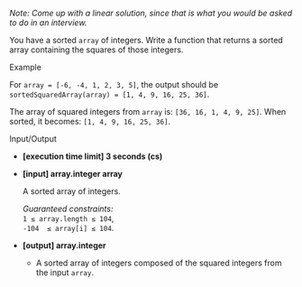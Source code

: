 
_Note: Come up with a linear solution, since that is what you would be asked to do in an interview._

You have a sorted  `array`  of integers. Write a function that returns a sorted array containing the squares of those integers.

Example

For  `array = [-6, -4, 1, 2, 3, 5]`, the output should be  
`sortedSquaredArray(array) = [1, 4, 9, 16, 25, 36]`.

The array of squared integers from  `array`  is:  `[36, 16, 1, 4, 9, 25]`. When sorted, it becomes:  `[1, 4, 9, 16, 25, 36]`.

Input/Output

-   **[execution time limit] 3 seconds (cs)**
    
-   **[input] array.integer array**
    
    A sorted array of integers.
    
    _Guaranteed constraints:_  
    `1 ≤ array.length ≤ 104`,  
    `-104  ≤ array[i] ≤ 104`.
    
-   **[output] array.integer**
    
    -   A sorted array of integers composed of the squared integers from the input  `array`.